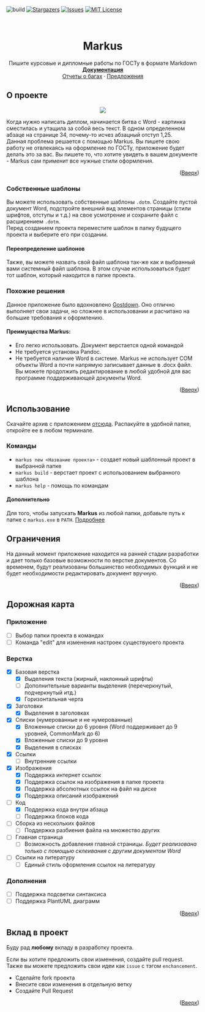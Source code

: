 <a name="document_top"></a>

![build](https://github.com/cregennan/markus/actions/workflows/dotnet-publish.yml/badge.svg)
[![Stargazers][stars-shield]][stars-url]
[![Issues][issues-shield]][issues-url] 
[![MIT License][license-shield]][license-url]

<br />
<div align="center">
  <!--
  <a href="https://github.com/Cregennan/Markus">
    <img src="https://sun9-40.userapi.com/impg/C-lp8-7sgsZgA7Cs446NSjbwOk36cnhwy6vhPg/Wk1S23QoHdI.jpg?size=1200x738&quality=96&sign=726dd49d5111605b4b17fa4daa6bc82d&type=album" alt="Logo" height="80">
  </a>-->

  <h1 align="center">Markus</h3>

  <p align="center">
    Пишите курсовые и дипломные работы по ГОСТу в формате Markdown
    <br />
    <a href="https://github.com/Cregennan/Markus/wiki"><strong>Документация</strong></a>
    <br />
    <a href="https://github.com/Cregennan/Markus/issues">Отчеты о багах</a>
    ·
    <a href="https://github.com/Cregennan/Markus/labels/enhancement">Предложения</a>
  </p>
</div>


## О проекте

<p align="center"><img src="https://sun9-48.userapi.com/impg/lCr0CN_7JuIVd7BE6yAbgVGwzs8yGoL8mesMaA/tXqgnd3Lcis.jpg?size=397x149&quality=96&sign=0b8ead6e71c8053d5cbba00373c6f1d6&type=album" /></p>

Когда нужно написать диплом, начинается битва с Word - картинка сместилась и утащила за собой весь текст. В одном определенном абзаце на странице 34, почему-то исчез абзацный отступ 1,25.<br/>
Данная проблема решается с помощью Markus. Вы пишете свою работу не отвлекаясь на оформление по ГОСТу, приложение будет делать это за вас. 
Вы пишете то, что хотите увидеть в вашем документе - Markus сам применит все нужные стили оформления.

<p align="right">(<a href="#document_top">Вверх</a>)</p>


### Собственные шаблоны
Вы можете использовать собственные шаблоны `.dotm`. Создайте пустой документ Word, подстройте внешний вид элементов страницы (стили шрифтов, отступы и т.д.) на свое усмотрение и сохраните файл с расширением `.dotm`. <br/> Перед созданием проекта переместите шаблон в папку будущего проекта и выберите его при создании.

#### Переопределение шаблонов
Также, вы можете назвать свой файл шаблона так-же как и выбранный вами системный файл шаблона. В этом случае использоваться будет тот шаблон, который находится в папке проекта.

### Похожие решения
Данное приложение было вдохновлено [Gostdown](https://gitlab.iaaras.ru/iaaras/gostdown). Оно отлично выполняет свои задачи, но сложнее в использовании и расчитано на большие требования к оформлению. 
#### Преимущества Markus:
- Его легко использовать. Документ верстается одной командой
- Не требуется установка Pandoc.
- Не требуется наличие Word в системе. Markus не использует COM объекты Word а почти напрямую записывает данные в .docx файл. Вы можете продолжить редактирование в любой удобной для вас программе поддерживающей документы Word.

<p align="right">(<a href="#document_top">Вверх</a>)</p>

## Использование
Скачайте архив с приложением [отсюда](https://github.com/Cregennan/Markus/releases/latest). 
Распакуйте в удобной папке, откройте ее в любом терминале.

### Команды
- `markus new <Название проекта>` - создает новый шаблонный проект в выбранной папке
- `markus build` - верстает проект с использованием выбранного шаблона
- `markus help` - помощь по командам


#### Дополнительно
Для того, чтобы запускать **Markus** из любой папки, добавьте путь к папке с `markus.exe` в `PATH`. [Подробнее](https://learn.microsoft.com/ru-ru/previous-versions/office/developer/sharepoint-2010/ee537574(v=office.14))


## Ограничения
На данный момент приложение находится на ранней стадии разработки и дает только базовые возможности по верстке документов. Со временем, будут реализованы большинство необходимых функций и не будет необходимости редактировать документ вручную.

<p align="right">(<a href="#document_top">Вверх</a>)</p>

## Дорожная карта

### Приложение

- [ ] Выбор папки проекта в командах
- [ ] Команда "edit" для изменения настроек существуюего проекта

### Верстка

- [x] Базовая верстка
  - [x] Выделения текста (жирный, наклонный шрифты)
  - [ ] Дополнительные варианты выделения (перечеркнутый, подчеркнутый итд.)
  - [x] Горизонтальная черта
- [x] Заголовки
  - [x] Выделения в заголовках
- [x] Списки (нумерованные и не нумерованные)
  - [x] Вложенные списки до 6 уровня (Word поддерживает до 9 уровней, CommonMark до 6)
  - [x] Вложенные списки до 9 уровня
  - [x] Выделения в списках
- [x] Ссылки
  - [ ] Внутренние ссылки
- [x] Изображения
  - [x] Поддержка интернет ссылок
  - [x] Поддержка ссылок на изображения в папке проекта
  - [x] Поддержка абсолютных ссылок на файл на диске
  - [x] Поддержка описаний изображений
- [ ] Код
  - [x] Поддержка кода внутри абзаца
  - [ ] Поддержка блоков кода
- [ ] Сборка из нескольких файлов
  - [ ] Поддержка разбиения файла на множество других
- [ ] Главная страница
  - [ ] Возможность добавления главной страницы. *Будет реализована только с помощью склеивания с другим документом Word*
- [ ] Ссылки на литературу
  - [ ] Единый стиль оформления ссылок на литературу

### Дополнения
- [ ] Поддержка подсветки синтаксиса
- [ ] Поддержка PlantUML диаграмм

<p align="right">(<a href="#document_top">Вверх</a>)</p>

## Вклад в проект

Буду рад **любому** вкладу в разработку проекта.

Если вы хотите предложить свои изменения, создайте pull request. Также вы можете предложить свои идеи как `issue` с тэгом `enchancement`.

- Сделайте fork проекта
- Внесите свои изменения в отдельную ветку
- Создайте Pull Request

<p align="right">(<a href="#document_top">Вверх</a>)</p>

[markus-screenshot]: https://sun9-48.userapi.com/impg/lCr0CN_7JuIVd7BE6yAbgVGwzs8yGoL8mesMaA/tXqgnd3Lcis.jpg?size=397x149&quality=96&sign=0b8ead6e71c8053d5cbba00373c6f1d6&type=album
[contributors-shield]: https://img.shields.io/github/contributors/Cregennan/Markus.svg?style=plastic
[contributors-url]: https://github.com/Cregennan/Markus/graphs/contributors
[forks-shield]: https://img.shields.io/github/forks/Cregennan/Markus.svg?style=plastic
[forks-url]: https://github.com/Cregennan/Markus/network/members
[stars-shield]: https://img.shields.io/github/stars/Cregennan/Markus.svg?style=plastic
[stars-url]: https://github.com/Cregennan/Markus/stargazers
[issues-shield]: https://img.shields.io/github/issues/Cregennan/Markus.svg?style=plastic
[issues-url]: https://github.com/Cregennan/Markus/issues
[license-shield]: https://img.shields.io/github/license/Cregennan/Markus.svg?style=plastic
[license-url]: https://github.com/Cregennan/Markus/blob/master/LICENSE.txt

